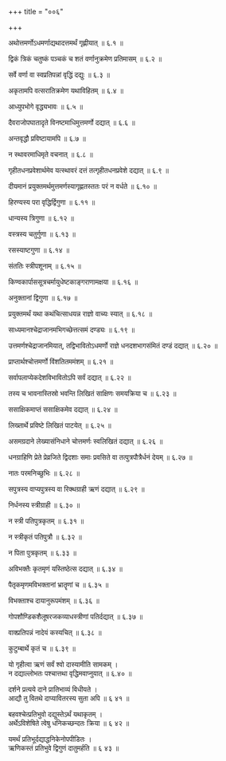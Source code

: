 +++
title = "००६"

+++

अथोत्तमर्णोऽधमर्णाद्यथादत्तमर्थं गृह्णीयात् ॥ ६.१ ॥

द्विकं त्रिकं चतुष्कं पञ्चकं च शतं वर्णानुक्रमेण प्रतिमासम् ॥ ६.२ ॥

सर्वे वर्णा वा स्वप्रतिपन्नां वृद्धिं दद्युः ॥ ६.३ ॥

अकृतामपि वत्सरातिक्रमेण यथाविहितम् ॥ ६.४ ॥

आध्युपभोगे वृद्ध्यभावः ॥ ६.५ ॥

दैवराजोपघातादृते विनष्टमाधिमुत्तमर्णो दद्यात् ॥ ६.६ ॥

अन्तवृद्धौ प्रविष्टायामपि ॥ ६.७ ॥

न स्थावरमाधिमृते वचनात् ॥ ६.८ ॥

गृहीतधनप्रवेशार्थमेव यत्स्थावरं दत्तं तत्गृहीतधनप्रवेशे दद्यात् ॥ ६.९ ॥

दीयमानं प्रयुक्तमर्थमुत्तमर्णस्यागृह्णतस्ततः परं न वर्धते ॥ ६.१० ॥

हिरण्यस्य परा वृद्धिर्द्विगुणा ॥ ६.११ ॥

धान्यस्य त्रिगुणा ॥ ६.१२ ॥

वस्त्रस्य चतुर्गुणा ॥ ६.१३ ॥

रसस्याष्टगुणा ॥ ६.१४ ॥

संततिः स्त्रीपशूनाम् ॥ ६.१५ ॥

किण्वकार्पाससूत्रचर्मायुधेष्टकाङ्गराणामक्षया ॥ ६.१६ ॥

अनुक्तानां द्विगुणा ॥ ६.१७ ॥

प्रयुक्तमर्थं यथा कथंचित्साधयन्न राज्ञो वाच्यः स्यात् ॥ ६.१८ ॥

साध्यमानश्चेद्राजानमभिगच्छेत्तत्समं दण्ड्यः ॥ ६.१९ ॥

उत्तमर्णश्चेद्राजानमियात्, तद्विभावितोऽधमर्णो राज्ञे धनदशभागसंमितं दण्डं दद्यात् ॥ ६.२० ॥

प्राप्तार्थश्चोत्तमर्णो विंशतितममंशम् ॥ ६.२१ ॥

सर्वापलाप्येकदेशविभावितोऽपि सर्वं दद्यात् ॥ ६.२२ ॥

तस्य च भावनास्तिस्रो भवन्ति लिखितं साक्षिणः समयक्रिया च ॥ ६.२३ ॥

ससाक्षिकमाप्तं ससाक्षिकमेव दद्यात् ॥ ६.२४ ॥

लिख्तार्थे प्रविष्टे लिखितं पाटयेत् ॥ ६.२५ ॥

असमग्रदाने लेख्यासंनिधाने चोत्तमर्णः स्वलिखितं दद्यात् ॥ ६.२६ ॥

धनग्राहिणि प्रेते प्रेव्रजिते द्विदशाः समाः प्रवसिते वा तत्पुत्रपौत्रैर्धनं देयम् ॥ ६.२७ ॥

नातः परमनिच्छुभिः ॥ ६.२८ ॥

सपुत्रस्य वाप्यपुत्रस्य वा रिक्थग्राही ऋणं दद्यात् ॥ ६.२९ ॥

निर्धनस्य स्त्रीग्राही ॥ ६.३० ॥

न स्त्री पतिपुत्रकृतम् ॥ ६.३१ ॥

न स्त्रीकृतं पतिपुत्रौ ॥ ६.३२ ॥

न पिता पुत्रकृतम् ॥ ६.३३ ॥

अविभक्तैः कृतमृणं यस्तिष्ठेत्स दद्यात् ॥ ६.३४ ॥

पैतृकमृणमविभक्तानां भ्रातॄणां च ॥ ६.३५ ॥

विभक्ताश्च दायानुरूपमंशम् ॥ ६.३६ ॥

गोपशौण्डिकशैलूषरजकव्याधस्त्रीणां पतिर्दद्यात् ॥ ६.३७ ॥

वाक्प्रतिपन्नं नादेयं कस्यचित् ॥ ६.३८ ॥

कुटुम्बार्थे कृतं च ॥ ६.३९ ॥

यो गृहीत्वा ऋणं सर्वं श्वो दास्यामीति सामकम्  ।  
न दद्याल्लोभतः पश्चात्तथा वृद्धिमवाप्नुयात् ॥ ६.४० ॥

दर्शने प्रत्यये दाने प्रातिभाव्यं विधीयते  ।  
आद्यौ तु वितथे दाप्यावितरस्य सुता अपि  ॥ ६ ४१ ॥

बहवश्चेत्प्रतिभुवो दद्युस्तेऽर्थं यथाकृतम्  ।  
अर्थेऽविशेषिते त्वेषु धनिकच्छन्दतः क्रिया  ॥ ६ ४२ ॥

यमर्थं प्रतिभूर्दद्याद्धनिकेनोपपीडितः  ।  
ऋणिकस्तं प्रतिभुवे द्विगुणं दातुमर्हति  ॥ ६ ४३ ॥



